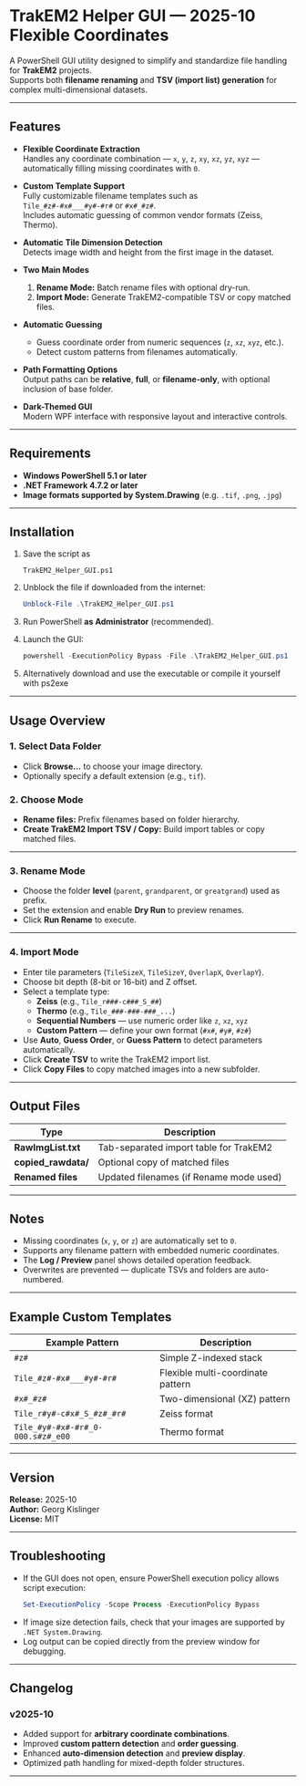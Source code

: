 # TrakEM2 Helper GUI — 2025-10 Flexible Coordinates

A PowerShell GUI utility designed to simplify and standardize file handling for **TrakEM2** projects.  
Supports both **filename renaming** and **TSV (import list) generation** for complex multi-dimensional datasets.

---

## Features

- **Flexible Coordinate Extraction**  
  Handles any coordinate combination — `x`, `y`, `z`, `xy`, `xz`, `yz`, `xyz` — automatically filling missing coordinates with `0`.

- **Custom Template Support**  
  Fully customizable filename templates such as  
  `Tile_#z#-#x#___#y#-#r#` or `#x#_#z#`.  
  Includes automatic guessing of common vendor formats (Zeiss, Thermo).

- **Automatic Tile Dimension Detection**  
  Detects image width and height from the first image in the dataset.

- **Two Main Modes**  
  1. **Rename Mode:** Batch rename files with optional dry-run.  
  2. **Import Mode:** Generate TrakEM2-compatible TSV or copy matched files.

- **Automatic Guessing**  
  - Guess coordinate order from numeric sequences (`z`, `xz`, `xyz`, etc.).  
  - Detect custom patterns from filenames automatically.

- **Path Formatting Options**  
  Output paths can be **relative**, **full**, or **filename-only**, with optional inclusion of base folder.

- **Dark-Themed GUI**  
  Modern WPF interface with responsive layout and interactive controls.

---

## Requirements

- **Windows PowerShell 5.1 or later**
- **.NET Framework 4.7.2 or later**
- **Image formats supported by System.Drawing** (e.g. `.tif`, `.png`, `.jpg`)

---

## Installation

1. Save the script as  
   ```text
   TrakEM2_Helper_GUI.ps1
   ```

2. Unblock the file if downloaded from the internet:
   ```powershell
   Unblock-File .\TrakEM2_Helper_GUI.ps1
   ```

3. Run PowerShell **as Administrator** (recommended).

4. Launch the GUI:
   ```powershell
   powershell -ExecutionPolicy Bypass -File .\TrakEM2_Helper_GUI.ps1
   ```
5. Alternatively download and use the executable or compile it yourself with ps2exe
---

## Usage Overview

### 1. **Select Data Folder**
   - Click **Browse…** to choose your image directory.
   - Optionally specify a default extension (e.g., `tif`).

### 2. **Choose Mode**
   - **Rename files:** Prefix filenames based on folder hierarchy.  
   - **Create TrakEM2 Import TSV / Copy:** Build import tables or copy matched files.

---

### 3. **Rename Mode**
   - Choose the folder **level** (`parent`, `grandparent`, or `greatgrand`) used as prefix.
   - Set the extension and enable **Dry Run** to preview renames.
   - Click **Run Rename** to execute.

---

### 4. **Import Mode**
   - Enter tile parameters (`TileSizeX`, `TileSizeY`, `OverlapX`, `OverlapY`).
   - Choose bit depth (8-bit or 16-bit) and Z offset.
   - Select a template type:
     - **Zeiss** (e.g., `Tile_r###-c###_S_##`)
     - **Thermo** (e.g., `Tile_###-###-###_...`)
     - **Sequential Numbers** — use numeric order like `z`, `xz`, `xyz`
     - **Custom Pattern** — define your own format (`#x#`, `#y#`, `#z#`)
   - Use **Auto**, **Guess Order**, or **Guess Pattern** to detect parameters automatically.
   - Click **Create TSV** to write the TrakEM2 import list.
   - Click **Copy Files** to copy matched images into a new subfolder.

---

## Output Files

| Type | Description |
|------|--------------|
| **RawImgList.txt** | Tab-separated import table for TrakEM2 |
| **copied_rawdata/** | Optional copy of matched files |
| **Renamed files** | Updated filenames (if Rename mode used) |

---

## Notes

- Missing coordinates (`x`, `y`, or `z`) are automatically set to `0`.
- Supports any filename pattern with embedded numeric coordinates.
- The **Log / Preview** panel shows detailed operation feedback.
- Overwrites are prevented — duplicate TSVs and folders are auto-numbered.

---

## Example Custom Templates

| Example Pattern | Description |
|------------------|-------------|
| `#z#` | Simple Z-indexed stack |
| `Tile_#z#-#x#___#y#-#r#` | Flexible multi-coordinate pattern |
| `#x#_#z#` | Two-dimensional (XZ) pattern |
| `Tile_r#y#-c#x#_S_#z#_#r#` | Zeiss format |
| `Tile_#y#-#x#-#r#_0-000.s#z#_e00` | Thermo format |

---

## Version

**Release:** 2025-10  
**Author:** Georg Kislinger  
**License:** MIT  

---

## Troubleshooting

- If the GUI does not open, ensure PowerShell execution policy allows script execution:
  ```powershell
  Set-ExecutionPolicy -Scope Process -ExecutionPolicy Bypass
  ```
- If image size detection fails, check that your images are supported by `.NET System.Drawing`.
- Log output can be copied directly from the preview window for debugging.

---

## Changelog

### v2025-10
- Added support for **arbitrary coordinate combinations**.
- Improved **custom pattern detection** and **order guessing**.
- Enhanced **auto-dimension detection** and **preview display**.
- Optimized path handling for mixed-depth folder structures.

---
